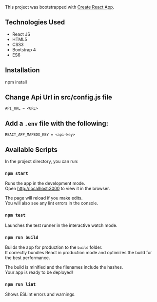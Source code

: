 This project was bootstrapped with [Create React App](https://github.com/facebook/create-react-app).

## Technologies Used

- React JS
- HTML5
- CSS3
- Bootstrap 4
- ES6

## Installation

npm install

## Change Api Url in src/config.js file

```
API_URL = <URL>
```

## Add a `.env` file with the following:

```
REACT_APP_MAPBOX_KEY = <api-key>
```

## Available Scripts

In the project directory, you can run:

### `npm start`

Runs the app in the development mode.<br>
Open [http://localhost:3000](http://localhost:3000) to view it in the browser.

The page will reload if you make edits.<br>
You will also see any lint errors in the console.

### `npm test`

Launches the test runner in the interactive watch mode.

### `npm run build`

Builds the app for production to the `build` folder.<br>
It correctly bundles React in production mode and optimizes the build for the best performance.

The build is minified and the filenames include the hashes.<br>
Your app is ready to be deployed!

### `npm run lint`

Shows ESLint errors and warnings.
